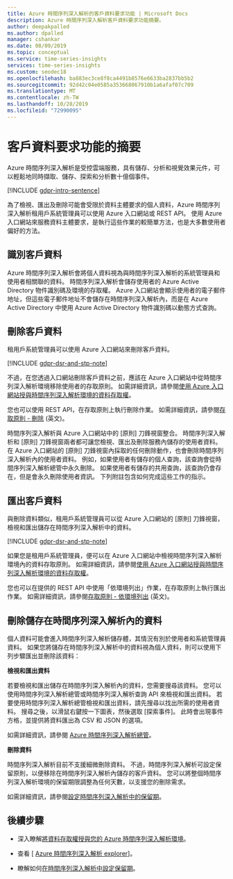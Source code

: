 ```yaml
---
title: Azure 時間序列深入解析的客戶資料要求功能 | Microsoft Docs
description: Azure 時間序列深入解析客戶資料要求功能摘要。
author: deepakpalled
ms.author: dpalled
manager: cshankar
ms.date: 08/09/2019
ms.topic: conceptual
ms.service: time-series-insights
services: time-series-insights
ms.custom: seodec18
ms.openlocfilehash: ba883ec3ce8f8ca4491b8576e6633ba2837bb5b2
ms.sourcegitcommit: 92d42c04e0585a353668067910b1a6afaf07c709
ms.translationtype: MT
ms.contentlocale: zh-TW
ms.lasthandoff: 10/28/2019
ms.locfileid: "72990095"
---
```

# <a name="summary-of-customer-data-request-features"></a>客戶資料要求功能的摘要

Azure 時間序列深入解析是受控雲端服務，具有儲存、分析和視覺效果元件，可以輕鬆地同時擷取、儲存、探索和分析數十億個事件。

[!INCLUDE [gdpr-intro-sentence](../../includes/gdpr-intro-sentence.md)]

為了檢視、匯出及刪除可能會受限於資料主體要求的個人資料，Azure 時間序列深入解析租用戶系統管理員可以使用 Azure 入口網站或 REST API。 使用 Azure 入口網站來服務資料主體要求，是執行這些作業的較簡單方法，也是大多數使用者偏好的方法。

## <a name="identifying-customer-data"></a>識別客戶資料

Azure 時間序列深入解析會將個人資料視為與時間序列深入解析的系統管理員和使用者相關聯的資料。 時間序列深入解析會儲存使用者的 Azure Active Directory 物件識別碼及環境的存取權。 Azure 入口網站會顯示使用者的電子郵件地址，但這些電子郵件地址不會儲存在時間序列深入解析內，而是在 Azure Active Directory 中使用 Azure Active Directory 物件識別碼以動態方式查詢。

## <a name="deleting-customer-data"></a>刪除客戶資料

租用戶系統管理員可以使用 Azure 入口網站來刪除客戶資料。

[!INCLUDE [gdpr-dsr-and-stp-note](../../includes/gdpr-dsr-and-stp-note.md)]

不過，在您透過入口網站刪除客戶資料之前，應該在 Azure 入口網站中從時間序列深入解析環境移除使用者的存取原則。 如需詳細資訊，請參閱[使用 Azure 入口網站授與時間序列深入解析環境的資料存取權](time-series-insights-data-access.md)。

您也可以使用 REST API，在存取原則上執行刪除作業。 如需詳細資訊，請參閱[存取原則 - 刪除](https://docs.microsoft.com/rest/api/time-series-insights/management/accesspolicies/delete) \(英文\)。

時間序列深入解析與 Azure 入口網站中的 [原則] 刀鋒視窗整合。 時間序列深入解析和 [原則] 刀鋒視窗兩者都可讓您檢視、匯出及刪除服務內儲存的使用者資料。 在 Azure 入口網站的 [原則] 刀鋒視窗內採取的任何刪除動作，也會刪除時間序列深入解析內的使用者資料。 例如，如果使用者有儲存的個人查詢，該查詢會從時間序列深入解析總管中永久刪除。 如果使用者有儲存的共用查詢，該查詢仍會存在，但是會永久刪除使用者資訊。 下列附註包含如何完成這些工作的指示。

## <a name="exporting-customer-data"></a>匯出客戶資料

與刪除資料類似，租用戶系統管理員可以從 Azure 入口網站的 [原則] 刀鋒視窗，檢視和匯出儲存在時間序列深入解析中的資料。

[!INCLUDE [gdpr-dsr-and-stp-note](../../includes/gdpr-dsr-and-stp-note.md)]

如果您是租用戶系統管理員，便可以在 Azure 入口網站中檢視時間序列深入解析環境內的資料存取原則。 如需詳細資訊，請參閱[使用 Azure 入口網站授與時間序列深入解析環境的資料存取權](time-series-insights-data-access.md)。

您也可以在提供的 REST API 中使用「依環境列出」作業，在存取原則上執行匯出作業。 如需詳細資訊，請參閱[存取原則 - 依環境列出](https://docs.microsoft.com/rest/api/time-series-insights/management/accesspolicies/listbyenvironment) \(英文\)。

## <a name="to-delete-data-stored-within-time-series-insights"></a>刪除儲存在時間序列深入解析內的資料

個人資料可能會進入時間序列深入解析儲存體，其情況有別於使用者和系統管理員資料。 如果您將儲存在時間序列深入解析中的資料視為個人資料，則可以使用下列步驟匯出並刪除該資料：

**檢視和匯出資料**

若要檢視和匯出儲存在時間序列深入解析內的資料，您需要搜尋該資料。 您可以使用時間序列深入解析總管或時間序列深入解析查詢 API 來檢視和匯出資料。 若要使用時間序列深入解析總管檢視和匯出資料，請先搜尋以找出所需的使用者資料。 搜尋之後，以滑鼠右鍵按一下圖表，然後選取 [探索事件]。 此時會出現事件方格，並提供將資料匯出為 CSV 和 JSON 的選項。

如需詳細資訊，請參閱 [Azure 時間序列深入解析總管](time-series-insights-explorer.md)。

**刪除資料**

時間序列深入解析目前不支援細微刪除資料。 不過，時間序列深入解析可設定保留原則，以便移除在時間序列深入解析內儲存的客戶資料。 您可以將整個時間序列深入解析環境的保留期限調整為任何天數，以支援您的刪除需求。

如需詳細資訊，請參閱[設定時間序列深入解析中的保留期](time-series-insights-how-to-configure-retention.md)。

## <a name="next-steps"></a>後續步驟

* 深入瞭解[將資料存取權授與您的 Azure 時間序列深入解析環境](./time-series-insights-data-access.md)。

* 查看 [ [Azure 時間序列深入解析 explorer](time-series-insights-explorer.md)]。

* 瞭解如何[在時間序列深入解析中設定保留期](time-series-insights-how-to-configure-retention.md)。
